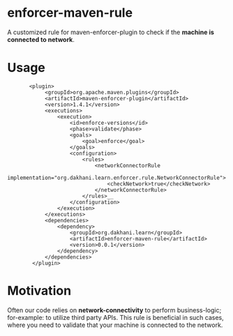 # enforcer-maven-rule
   A customized rule for maven-enforcer-plugin to check if the **machine is connected to network**.
	
# Usage
   		   <plugin>
				<groupId>org.apache.maven.plugins</groupId>
				<artifactId>maven-enforcer-plugin</artifactId>
				<version>1.4.1</version>
				<executions>
					<execution>
						<id>enforce-versions</id>
						<phase>validate</phase>
						<goals>
							<goal>enforce</goal>
						</goals>
						<configuration>
							<rules>
								<networkConnectorRule
									implementation="org.dakhani.learn.enforcer.rule.NetworkConnectorRule">
									<checkNetwork>true</checkNetwork>
								</networkConnectorRule>
							</rules>__
						</configuration>
					</execution>
				</executions>
				<dependencies>
					<dependency>
						<groupId>org.dakhani.learn</groupId>
						<artifactId>enforcer-maven-rule</artifactId>
						<version>0.0.1</version>
					</dependency>
				</dependencies>
			</plugin>
	
# Motivation
  Often our code relies on **network-connectivity** to perform business-logic; for-example: to utilize third party APIs.
  This rule is beneficial in such cases, where you need to validate that your machine is connected to the network.
